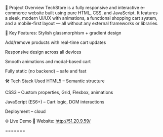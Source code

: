 📌 Project Overview
TechStore is a fully responsive and interactive e-commerce website built using pure HTML, CSS, and JavaScript. It features a sleek, modern UI/UX with animations, a functional shopping cart system, and a mobile-first layout — all without any external frameworks or libraries.

🔑 Key Features:
Stylish glassmorphism + gradient design

Add/remove products with real-time cart updates

Responsive design across all devices

Smooth animations and modal-based cart

Fully static (no backend) – safe and fast

🛠️ Tech Stack Used
HTML5 – Semantic structure

CSS3 – Custom properties, Grid, Flexbox, animations

JavaScript (ES6+) – Cart logic, DOM interactions

Deployment – cloud 

🌐 Live Demo
🔗 Website: http://51.20.9.59/

=======
